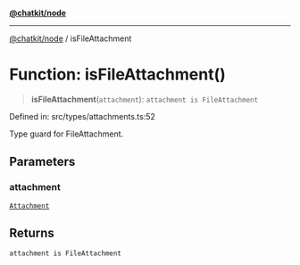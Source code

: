 [**@chatkit/node**](../README.md)

***

[@chatkit/node](../README.md) / isFileAttachment

# Function: isFileAttachment()

> **isFileAttachment**(`attachment`): `attachment is FileAttachment`

Defined in: src/types/attachments.ts:52

Type guard for FileAttachment.

## Parameters

### attachment

[`Attachment`](../type-aliases/Attachment.md)

## Returns

`attachment is FileAttachment`
